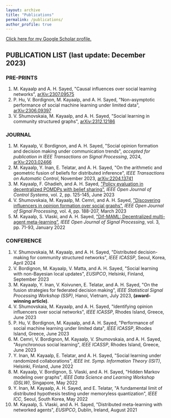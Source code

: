 ```yaml
---
layout: archive
title: "Publications"
permalink: /publications/
author_profile: true
---
```

<a href="https://scholar.google.com/citations?user=lT8OOuwAAAAJ&hl=en">Click here for my Google Scholar profile.</a>

## PUBLICATION LIST  (last update: December 2023)

### PRE-PRINTS

1. M. Kayaalp and A. H. Sayed, "Causal influences over social learning networks", [arXiv:2307.09575](https://arxiv.org/abs/2307.09575) 
2. P. Hu, V. Bordignon, M. Kayaalp, and A. H. Sayed, "Non-asymptotic performance of social machine learning under limited data", [arXiv:2306.09397](https://arxiv.org/abs/2306.09397)
3. V. Shumovskaia, M. Kayaalp, and A. H. Sayed, "Social learning in community structured graphs", [arXiv:2312.12186](https://arxiv.org/abs/2312.12186) 

### JOURNAL

1. M. Kayaalp, V. Bordignon, and A. H. Sayed, "Social opinion formation and decision making under communication trends", *accepted for publication in IEEE Transactions on Signal Processing*, 2024, [arXiv:2203.02466](https://arxiv.org/abs/2203.02466) 
2. M. Kayaalp, Y. Inan, E. Telatar, and A. H. Sayed, "On the arithmetic and geometric fusion of beliefs for distributed inference", *IEEE Transactions on Automatic Control*, November 2023, [arXiv:2204.13741](https://arxiv.org/abs/2204.13741)
3. M. Kayaalp, F. Ghadieh, and A. H. Sayed, ["Policy evaluation in decentralized POMDPs with belief sharing"](https://ieeexplore.ieee.org/abstract/document/10129007), *IEEE Open Journal of Control Systems*, vol. 2, pp. 125-145, June 2023
4. V. Shumovskaia, M. Kayaalp, M. Cemri, and A. H. Sayed, ["Discovering influencers in opinion formation over social graphs"](https://ieeexplore.ieee.org/document/10079214), *IEEE Open Journal of Signal Processing*, vol. 4, pp. 188-207, March 2023
5. M. Kayaalp, S. Vlaski, and A. H. Sayed, ["Dif-MAML: Decentralized multi-agent meta-learning"](https://ieeexplore.ieee.org/document/9669064), *IEEE Open Journal of Signal Processing*, vol. 3, pp. 71-93, January 2022

### CONFERENCE

1. V. Shumovskaia, M. Kayaalp, and A. H. Sayed, "Distributed decision-making for community structured networks", *IEEE ICASSP*, Seoul, Korea, April 2024
2. V. Bordignon, M. Kayaalp, V. Matta, and A. H. Sayed, "Social learning with non-Bayesian local updates", *EUSIPCO*, Helsinki, Finland, September 2023
3. M. Kayaalp, Y. Inan, V. Koivunen, E. Telatar, and A. H. Sayed, "On the fusion strategies for federated decision making", *IEEE Statistical Signal Processing Workshop (SSP)*, Hanoi, Vietnam, July 2023, **(award-winning article)**.
4. V. Shumovskaia, M. Kayaalp, and A. H. Sayed, "Identifying opinion influencers over social networks", *IEEE ICASSP*, Rhodes Island, Greece, June 2023
5. P. Hu, V. Bordignon, M. Kayaalp, and A. H. Sayed, "Performance of social machine learning under limited data", *IEEE ICASSP*, Rhodes Island, Greece, June 2023
6. M. Cemri, V. Bordignon, M. Kayaalp, V. Shumovskaia, and A. H. Sayed, "Asynchronous social learning", *IEEE ICASSP*, Rhodes Island, Greece, June 2023
7. Y. Inan, M. Kayaalp, E. Telatar, and A. H. Sayed, "Social learning under randomized collaborations", *IEEE Int. Symp. Information Theory (ISIT)*, Helsinki, Finland, June 2022
8. M. Kayaalp, V. Bordignon, S. Vlaski, and A. H. Sayed, "Hidden Markov modeling over graphs", *IEEE Data Science and Learning Workshop (DSLW)*, Singapore, May 2022
9. Y. Inan, M. Kayaalp, A. H. Sayed, and E. Telatar, "A fundamental limit of distributed hypothesis testing under memoryless quantization", *IEEE ICC*, Seoul, South Korea, May 2022
10. M. Kayaalp, S. Vlaski, and A. H. Sayed, "Distributed meta-learning with networked agents", *EUSIPCO*, Dublin, Ireland, August 2021






